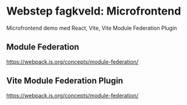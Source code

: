 # Webstep fagkveld: Microfrontend
Microfrontend demo med React, Vite, Vite Module Federation Plugin 

## Module Federation
[https://webpack.js.org/concepts/module-federation/ ](https://webpack.js.org/concepts/module-federation/)

## Vite Module Federation Plugin
[https://webpack.js.org/concepts/module-federation/ ](https://github.com/originjs/vite-plugin-federation)

